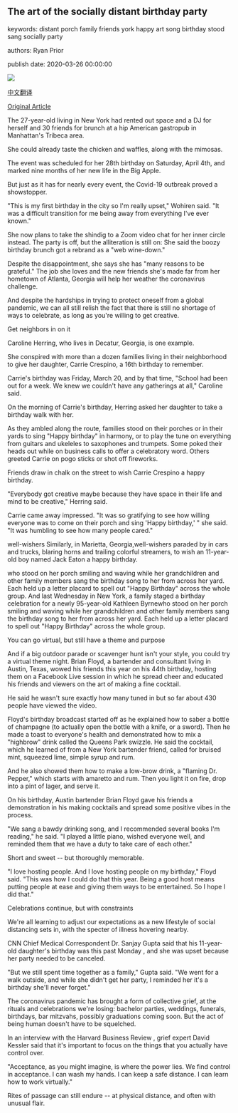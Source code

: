 ## The art of the socially distant birthday party

keywords: distant porch family friends york happy art song birthday stood sang socially party

authors: Ryan Prior

publish date: 2020-03-26 00:00:00

![](https://cdn.cnn.com/cnnnext/dam/assets/200325152500-02-birthday-party-social-distancing-super-tease.jpg)

[中文翻译](The%20art%20of%20the%20socially%20distant%20birthday%20party_zh.md)

[Original Article](https://edition.cnn.com/2020/03/26/health/birthday-party-coronavirus-wellness/index.html)

The 27-year-old living in New York had rented out space and a DJ for herself and 30 friends for brunch at a hip American gastropub in Manhattan's Tribeca area.

She could already taste the chicken and waffles, along with the mimosas.

The event was scheduled for her 28th birthday on Saturday, April 4th, and marked nine months of her new life in the Big Apple.

But just as it has for nearly every event, the Covid-19 outbreak proved a showstopper.

"This is my first birthday in the city so I'm really upset," Wohiren said. "It was a difficult transition for me being away from everything I've ever known."

She now plans to take the shindig to a Zoom video chat for her inner circle instead. The party is off, but the alliteration is still on: She said the boozy birthday brunch got a rebrand as a "web wine-down."

Despite the disappointment, she says she has "many reasons to be grateful." The job she loves and the new friends she's made far from her hometown of Atlanta, Georgia will help her weather the coronavirus challenge.

And despite the hardships in trying to protect oneself from a global pandemic, we can all still relish the fact that there is still no shortage of ways to celebrate, as long as you're willing to get creative.

Get neighbors in on it

Caroline Herring, who lives in Decatur, Georgia, is one example.

She conspired with more than a dozen families living in their neighborhood to give her daughter, Carrie Crespino, a 16th birthday to remember.

Carrie's birthday was Friday, March 20, and by that time, "School had been out for a week. We knew we couldn't have any gatherings at all," Caroline said.

On the morning of Carrie's birthday, Herring asked her daughter to take a birthday walk with her.

As they ambled along the route, families stood on their porches or in their yards to sing "Happy birthday" in harmony, or to play the tune on everything from guitars and ukeleles to saxophones and trumpets. Some poked their heads out while on business calls to offer a celebratory word. Others greeted Carrie on pogo sticks or shot off fireworks.

Friends draw in chalk on the street to wish Carrie Crespino a happy birthday.

"Everybody got creative maybe because they have space in their life and mind to be creative," Herring said.

Carrie came away impressed. "It was so gratifying to see how willing everyone was to come on their porch and sing 'Happy birthday,' " she said. "It was humbling to see how many people cared."

well-wishers Similarly, in Marietta, Georgia,well-wishers paraded by in cars and trucks, blaring horns and trailing colorful streamers, to wish an 11-year-old boy named Jack Eaton a happy birthday.

who stood on her porch smiling and waving while her grandchildren and other family members sang the birthday song to her from across her yard. Each held up a letter placard to spell out "Happy Birthday" across the whole group. And last Wednesday in New York, a family staged a birthday celebration for a newly 95-year-old Kathleen Byrnewho stood on her porch smiling and waving while her grandchildren and other family members sang the birthday song to her from across her yard. Each held up a letter placard to spell out "Happy Birthday" across the whole group.

You can go virtual, but still have a theme and purpose

And if a big outdoor parade or scavenger hunt isn't your style, you could try a virtual theme night. Brian Floyd, a bartender and consultant living in Austin, Texas, wowed his friends this year on his 44th birthday, hosting them on a Facebook Live session in which he spread cheer and educated his friends and viewers on the art of making a fine cocktail.

He said he wasn't sure exactly how many tuned in but so far about 430 people have viewed the video.

Floyd's birthday broadcast started off as he explained how to saber a bottle of champagne (to actually open the bottle with a knife, or a sword). Then he made a toast to everyone's health and demonstrated how to mix a "highbrow" drink called the Queens Park swizzle. He said the cocktail, which he learned of from a New York bartender friend, called for bruised mint, squeezed lime, simple syrup and rum.

And he also showed them how to make a low-brow drink, a "flaming Dr. Pepper," which starts with amaretto and rum. Then you light it on fire, drop into a pint of lager, and serve it.

On his birthday, Austin bartender Brian Floyd gave his friends a demonstration in his making cocktails and spread some positive vibes in the process.

"We sang a bawdy drinking song, and I recommended several books I'm reading," he said. "I played a little piano, wished everyone well, and reminded them that we have a duty to take care of each other."

Short and sweet -- but thoroughly memorable.

"I love hosting people. And I love hosting people on my birthday," Floyd said. "This was how I could do that this year. Being a good host means putting people at ease and giving them ways to be entertained. So I hope I did that."

Celebrations continue, but with constraints

We're all learning to adjust our expectations as a new lifestyle of social distancing sets in, with the specter of illness hovering nearby.

CNN Chief Medical Correspondent Dr. Sanjay Gupta said that his 11-year-old daughter's birthday was this past Monday , and she was upset because her party needed to be canceled.

"But we still spent time together as a family," Gupta said. "We went for a walk outside, and while she didn't get her party, I reminded her it's a birthday she'll never forget."

The coronavirus pandemic has brought a form of collective grief, at the rituals and celebrations we're losing: bachelor parties, weddings, funerals, birthdays, bar mitzvahs, possibly graduations coming soon. But the act of being human doesn't have to be squelched.

In an interview with the Harvard Business Review , grief expert David Kessler said that it's important to focus on the things that you actually have control over.

"Acceptance, as you might imagine, is where the power lies. We find control in acceptance. I can wash my hands. I can keep a safe distance. I can learn how to work virtually."

Rites of passage can still endure -- at physical distance, and often with unusual flair.